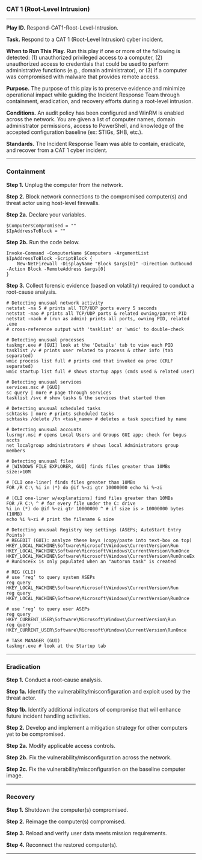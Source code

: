 ### CAT 1 (Root-Level Intrusion)

---

**Play ID.** Respond-CAT1-Root-Level-Intrusion.

**Task.** Respond to a CAT 1 (Root-Level Intrusion) cyber incident.

**When to Run This Play.** Run this play if one or more of the following is detected: (1) unauthorized privileged access to a computer, (2) unauthorized access to credentials that could be used to perform administrative functions (e.g., domain administrator), or (3) if a computer was compromised with malware that provides remote access. 

**Purpose.** The purpose of this play is to preserve evidence and minimize operational impact while guiding the Incident Response Team through containment, eradication, and recovery efforts during a root-level intrusion. 

**Conditions.** An audit policy has been configured and WinRM is enabled across the network. You are given a list of computer names, domain administrator permissions, access to PowerShell, and knowledge of the accepted configuration baseline (ex: STIGs, SHB, etc.). 

**Standards.** The Incident Response Team was able to contain, eradicate, and recover from a CAT 1 cyber incident.

---

### Containment

**Step 1.** Unplug the computer from the network.

**Step 2.** Block network connections to the compromised computer(s) and threat actor using host-level firewalls. 

**Step 2a.** Declare your variables. 
```pwsh
$ComputersCompromised = ""
$IpAddressToBlock = ""
```

**Step 2b.** Run the code below. 
```pwsh
Invoke-Command -ComputerName $Computers -ArgumentList $IpAddressToBlock -ScriptBlock {
    New-NetFirewall -DisplayName "Block $args[0]" -Direction Outbound -Action Block -RemoteAddress $args[0]
}
```

**Step 3.** Collect forensic evidence (based on volatility) required to conduct a root-cause analysis. 
```pwsh
# Detecting unusual network activity
netstat -na 5 # prints all TCP/UDP ports every 5 seconds
netstat -nao # prints all TCP/UDP ports & related owning/parent PID
netstat -naob # (run as admin) prints all ports, owning PID, related .exe
# cross-reference output with 'tasklist' or 'wmic' to double-check

# Detecting unusual processes 
taskmgr.exe # [GUI] look at the 'Details' tab to view each PID
tasklist /v # prints user related to process & other info (tab separated)
wmic process list full # prints cmd that invoked ea proc (CRLF separated)
wmic startup list full # shows startup apps (cmds used & related user)

# Detecting unusual services
services.msc # [GUI]
sc query | more # page through services
tasklist /svc # show tasks & the services that started them

# Detecting unusual scheduled tasks
schtasks | more # prints scheduled tasks
schtasks /delete /tn <task_name> # deletes a task specified by name

# Detecting unusual accounts
lusrmgr.msc # opens Local Users and Groups GUI app; check for bogus accts
net localgroup administrators # shows local Administrators group members

# Detecting unusual files
# [WINDOWS FILE EXPLORER, GUI] finds files greater than 10MBs
size:>10M

# [CLI one-liner] finds files greater than 10MBs
FOR /R C:\ %i in (*) do @if %~zi gtr 10000000 echo %i %~zi

# [CLI one-liner w/explanations] find files greater than 10MBs 
FOR /R C:\ ^ # for every file under the C: drive
%i in (*) do @if %~zi gtr 10000000 ^ # if size is > 10000000 bytes (10MB)
echo %i %~zi # print the filename & size

# Detecting unusual Registry key settings (ASEPs; AutoStart Entry Points)
# REGEDIT (GUI): analyze these keys (copy/paste into text-box on top)
HKEY_LOCAL_MACHINE\Software\Microsoft\Windows\CurrentVersion\Run
HKEY_LOCAL_MACHINE\Software\Microsoft\Windows\CurrentVersion\RunOnce
HKEY_LOCAL_MACHINE\Software\Microsoft\Windows\CurrentVersion\RunOnceEx
# RunOnceEx is only populated when an "autorun task" is created

# REG (CLI)
# use ‘reg’ to query system ASEPs
reg query HKEY_LOCAL_MACHINE\Software\Microsoft\Windows\CurrentVersion\Run
reg query HKEY_LOCAL_MACHINE\Software\Microsoft\Windows\CurrentVersion\RunOnce

# use ‘reg’ to query user ASEPs
reg query HKEY_CURRENT_USER\Software\Microsoft\Windows\CurrentVersion\Run
reg query HKEY_CURRENT_USER\Software\Microsoft\Windows\CurrentVersion\RunOnce

# TASK MANAGER (GUI)
taskmgr.exe # look at the Startup tab
```

--- 

### Eradication

**Step 1.** Conduct a root-cause analysis.

**Step 1a.** Identify the vulnerability/misconfiguration and exploit used by the threat actor. 

**Step 1b.** Identify additional indicators of compromise that will enhance future incident handling activities. 

**Step 2.** Develop and implement a mitigation strategy for other computers yet to be compromised. 

**Step 2a.** Modify applicable access controls.

**Step 2b.** Fix the vulnerability/misconfiguration across the network.

**Step 2c.** Fix the vulnerability/misconfiguration on the baseline computer image. 

---

### Recovery

**Step 1.** Shutdown the computer(s) compromised.

**Step 2.** Reimage the computer(s) compromised.

**Step 3.** Reload and verify user data meets mission requirements.

**Step 4.** Reconnect the restored computer(s).

---